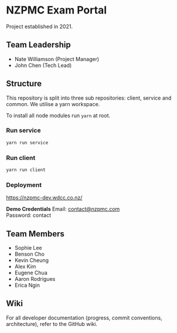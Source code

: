 # NZPMC Exam Portal

Project established in 2021.

## Team Leadership

- Nate Williamson (Project Manager)
- John Chen (Tech Lead)

## Structure

This repository is split into three sub repositories: client, service and common. We utilise a yarn workspace.

To install all node modules run `yarn` at root.

### Run service

```sh
yarn run service
```

### Run client

```sh
yarn run client
```

### Deployment

https://nzpmc-dev.wdcc.co.nz/

**Demo Credentials**
Email: contact@nzpmc.com  
Password: contact  

## Team Members

- Sophie Lee
- Benson Cho
- Kevin Cheung
- Alex Kim
- Eugene Chua
- Aaron Rodrigues
- Erica Ngin

## Wiki

For all developer documentation (progress, commit conventions, architecture), refer to the GitHub wiki.
